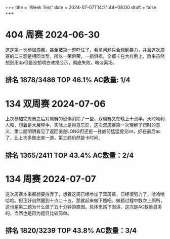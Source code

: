 +++
title = 'Week Test'
date = 2024-07-07T14:21:44+08:00
draft = false
+++
# 404 周赛 2024-06-30
这是第一次参加周赛，甚至被第一题吓住了，看见问题只会想到暴力，并且这次周赛的二三题是相同类型，所以一荣俱荣，一损俱损，全都卡在大样例上，后来虽然想到用dp但是没想明白递推公示，彻底失败，暗淡离场。
## 排名 1878/3486 TOP 46.1% AC数量: 1/4

# 134 双周赛 2024-07-06
上次参加完周赛之后对周赛的恐惧消除了一些，双周赛又在晚上十点半，天时地利人和，想着是大展伸手，实际上是得意忘形，这次双周赛第一次理解了罚时的意义，第二题明明看见了返回值是LONG但还是一往直前猛猛提交int，好在最后ac了，比上次多做出来一道，第三题仍然是卡时间。
## 排名 1365/2411 TOP 43.4% AC数量：2/4

# 134 周赛 2024-07-07
这次周赛本来都想要放弃了，想着这周已经参加了双周赛，已经很努力了，哈哈哈哈哈。但正好自然醒到十点二十五，那就起来做下题吧。做题过程中数次上厕所，这也是第二题为什么做了五十分钟的原因。具体思路下面讲，这次是AC数量最多的，当然也是因为题目比较简单。
## 排名 1820/3239 TOP 43.8% AC数量：3/4